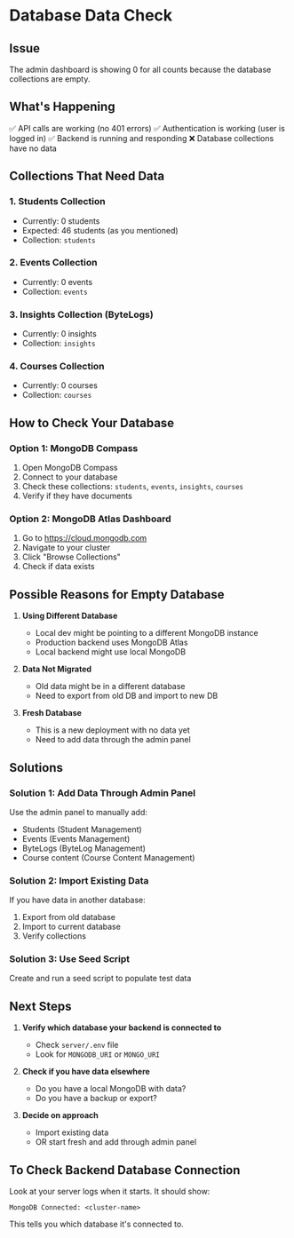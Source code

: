 # Database Data Check

## Issue
The admin dashboard is showing 0 for all counts because the database collections are empty.

## What's Happening
✅ API calls are working (no 401 errors)
✅ Authentication is working (user is logged in)
✅ Backend is running and responding
❌ Database collections have no data

## Collections That Need Data

### 1. Students Collection
- Currently: 0 students
- Expected: 46 students (as you mentioned)
- Collection: `students`

### 2. Events Collection
- Currently: 0 events
- Collection: `events`

### 3. Insights Collection (ByteLogs)
- Currently: 0 insights
- Collection: `insights`

### 4. Courses Collection
- Currently: 0 courses
- Collection: `courses`

## How to Check Your Database

### Option 1: MongoDB Compass
1. Open MongoDB Compass
2. Connect to your database
3. Check these collections: `students`, `events`, `insights`, `courses`
4. Verify if they have documents

### Option 2: MongoDB Atlas Dashboard
1. Go to https://cloud.mongodb.com
2. Navigate to your cluster
3. Click "Browse Collections"
4. Check if data exists

## Possible Reasons for Empty Database

1. **Using Different Database**
   - Local dev might be pointing to a different MongoDB instance
   - Production backend uses MongoDB Atlas
   - Local backend might use local MongoDB

2. **Data Not Migrated**
   - Old data might be in a different database
   - Need to export from old DB and import to new DB

3. **Fresh Database**
   - This is a new deployment with no data yet
   - Need to add data through the admin panel

## Solutions

### Solution 1: Add Data Through Admin Panel
Use the admin panel to manually add:
- Students (Student Management)
- Events (Events Management)
- ByteLogs (ByteLog Management)
- Course content (Course Content Management)

### Solution 2: Import Existing Data
If you have data in another database:
1. Export from old database
2. Import to current database
3. Verify collections

### Solution 3: Use Seed Script
Create and run a seed script to populate test data

## Next Steps

1. **Verify which database your backend is connected to**
   - Check `server/.env` file
   - Look for `MONGODB_URI` or `MONGO_URI`

2. **Check if you have data elsewhere**
   - Do you have a local MongoDB with data?
   - Do you have a backup or export?

3. **Decide on approach**
   - Import existing data
   - OR start fresh and add through admin panel

## To Check Backend Database Connection

Look at your server logs when it starts. It should show:
```
MongoDB Connected: <cluster-name>
```

This tells you which database it's connected to.
